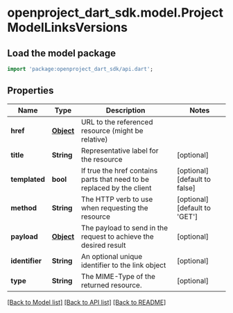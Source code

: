 # openproject_dart_sdk.model.ProjectModelLinksVersions

## Load the model package
```dart
import 'package:openproject_dart_sdk/api.dart';
```

## Properties
Name | Type | Description | Notes
------------ | ------------- | ------------- | -------------
**href** | [**Object**](.md) | URL to the referenced resource (might be relative) | 
**title** | **String** | Representative label for the resource | [optional] 
**templated** | **bool** | If true the href contains parts that need to be replaced by the client | [optional] [default to false]
**method** | **String** | The HTTP verb to use when requesting the resource | [optional] [default to 'GET']
**payload** | [**Object**](.md) | The payload to send in the request to achieve the desired result | [optional] 
**identifier** | **String** | An optional unique identifier to the link object | [optional] 
**type** | **String** | The MIME-Type of the returned resource. | [optional] 

[[Back to Model list]](../README.md#documentation-for-models) [[Back to API list]](../README.md#documentation-for-api-endpoints) [[Back to README]](../README.md)


